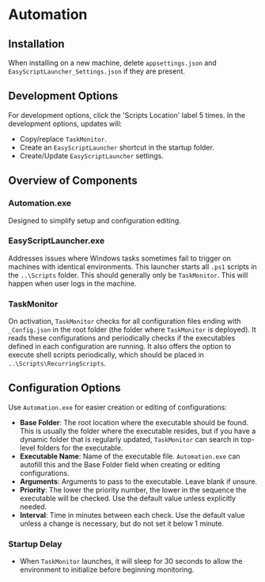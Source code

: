 ﻿# Automation

## Installation
When installing on a new machine, delete `appsettings.json` and `EasyScriptLauncher_Settings.json` if they are present.

## Development Options
For development options, click the 'Scripts Location' label 5 times. In the development options, updates will:
- Copy/replace `TaskMonitor`.
- Create an `EasyScriptLauncher` shortcut in the startup folder.
- Create/Update `EasyScriptLauncher` settings.

## Overview of Components

### Automation.exe
Designed to simplify setup and configuration editing.

### EasyScriptLauncher.exe
Addresses issues where Windows tasks sometimes fail to trigger on machines with identical environments. This launcher starts all `.ps1` scripts in the `..\Scripts` folder. This should generally only be `TaskMonitor`. This will happen when user logs in the machine.

### TaskMonitor
On activation, `TaskMonitor` checks for all configuration files ending with `_Config.json` in the root folder (the folder where `TaskMonitor` is deployed). It reads these configurations and periodically checks if the executables defined in each configuration are running. It also offers the option to execute shell scripts periodically, which should be placed in `..\Scripts\RecurringScripts`.

## Configuration Options
Use `Automation.exe` for easier creation or editing of configurations:
- **Base Folder**: The root location where the executable should be found. This is usually the folder where the executable resides, but if you have a dynamic folder that is regularly updated, `TaskMonitor` can search in top-level folders for the executable.
- **Executable Name**: Name of the executable file. `Automation.exe` can autofill this and the Base Folder field when creating or editing configurations.
- **Arguments**: Arguments to pass to the executable. Leave blank if unsure.
- **Priority**: The lower the priority number, the lower in the sequence the executable will be checked. Use the default value unless explicitly needed.
- **Interval**: Time in minutes between each check. Use the default value unless a change is necessary, but do not set it below 1 minute.

### Startup Delay
- When `TaskMonitor` launches, it will sleep for 30 seconds to allow the environment to initialize before beginning monitoring.